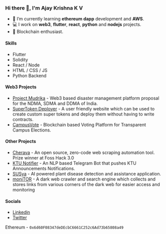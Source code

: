 ### Hi there 👋, I'm Ajay Krishna K V

- 🌱 I’m currently learning **ethereum dapp** development and **AWS**.
- 💻 I work on **web3**, **flutter**, **react**, **python** and **nodejs** projects.
- 💙 Blockchain enthusiast.

#### Skills

* Flutter
* Solidity
* React / Node
* HTML / CSS / JS
* Python Backend

#### Web3 Projects

* [Project Mudrika](https://github.com/Project-Mudrika) - Web3 based disaster management platform proposal for the NDMA, SDMA and DDMA of India.
* [SuperToken Deployer](https://devfolio.co/projects/supertoken-deployer-fa33) - A user friendly website which can be used to create custom super tokens and deploy them without having to write contracts.
* [CampusVote](https://github.com/AJAYK-01/CampusVote) - Blockchain based Voting Platform for Transparent Campus Elections.

#### Other Projects
* [Cherava](https://github.com/Roshan-R/Cherava) - An open source, zero-code web scraping automation tool. Prize winner at Foss Hack 3.0
* [KTU Notifier](https://github.com/AJAYK-01/KTU-Notifier) - An NLP based Telegram Bot that pushes KTU Announcements Notifications.
* [SUSya](https://github.com/AJAYK-01/SUSya) - AI powered plant disease detection and assistance application.
* [moniTOR](https://prezi.com/p/auxfffowx_s4/monitor-the-dark-web-crawler/) - A dark web crawler and search engine which collects and stores links from various corners of the dark web for easier access and monitoring

#### Socials
* [Linkedin](https://linkedin.com/in/ajaykkv)
* [Twitter](https://twitter.com/ajayk_kv_)

Ethereum - `0x6d60F08347deDEcbC6661C252c6Ad73b65808a49`
